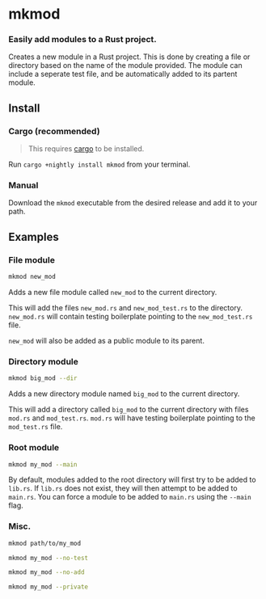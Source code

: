 # mkmod

### Easily add modules to a Rust project.

Creates a new module in a Rust project.
This is done by creating a file or directory based on the name of the module
provided.
The module can include a seperate test file, and be automatically added to its
partent module.

## Install

### Cargo (recommended)
> This requires [cargo](https://doc.rust-lang.org/cargo/getting-started/installation.html) to be installed.

Run `cargo +nightly install mkmod` from your terminal.

### Manual
Download the `mkmod` executable from the desired release and add it to your path.

## Examples

### File module
```bash
mkmod new_mod
```
Adds a new file module called `new_mod` to the current directory.

This will add the files `new_mod.rs` and `new_mod_test.rs` to the directory.
`new_mod.rs` will contain testing boilerplate pointing to the `new_mod_test.rs`
file.

`new_mod` will also be added as a public module to its parent.

### Directory module
```bash
mkmod big_mod --dir
```
Adds a new directory module named `big_mod` to the current directory.

This will add a directory called `big_mod` to the current directory with files
`mod.rs` and `mod_test.rs`.
`mod.rs` will have testing boilerplate pointing to the `mod_test.rs` file.

### Root module
```bash
mkmod my_mod --main
```
By default, modules added to the root directory will first try to be added
to `lib.rs`. If `lib.rs` does not exist, they will then attempt to be added to `main.rs`.
You can force a module to be added to `main.rs` using the `--main` flag.

### Misc.
```bash
mkmod path/to/my_mod
```

```bash
mkmod my_mod --no-test
```

```bash
mkmod my_mod --no-add
```

```bash
mkmod my_mod --private
```

